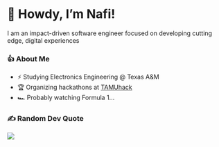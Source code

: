 # 👋 Howdy, I’m Nafi!

I am an impact-driven software engineer focused on developing cutting edge, digital experiences

### 👍 About Me

- ⚡️ Studying Electronics Engineering @ Texas A&M
- 🏆 Organizing hackathons at [TAMUhack](https://tamuhack.org/)
- 🏎️ Probably watching Formula 1...

### ✍️ Random Dev Quote

![](https://quotes-github-readme.vercel.app/api?type=horizontal&theme=dark)
